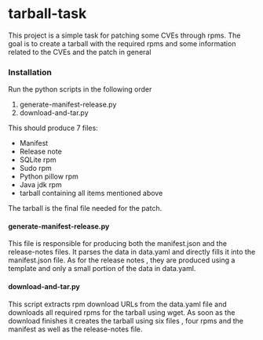 # tarball-task
This project is a simple task for patching some CVEs through rpms. The goal is to create a tarball with the required rpms and some information related to the CVEs and the patch
in general

<h3>Installation</h3>
Run the python scripts in the following order
<ol>
<li>generate-manifest-release.py</li>
<li>download-and-tar.py</li>
</ol>
This should produce 7 files:
<ul>
<li>Manifest</li>
<li>Release note</li>
<li>SQLite rpm</li>
<li>Sudo rpm</li>
<li>Python pillow rpm</li>
<li>Java jdk rpm</li>
<li>tarball containing all items mentioned above</li>
</ul>
The tarball is the final file needed for the patch.
<h4>generate-manifest-release.py</h4>
This file is responsible for producing both the manifest.json and the release-notes files. It parses the data in data.yaml and directly fills it into 
the manifest.json file.
As for the release notes , they are produced using a template and only a small portion of the data in data.yaml.
<h4>download-and-tar.py</h4>
This script extracts rpm download URLs from the data.yaml file and downloads all required rpms for the tarball using wget.
As soon as the download finishes it creates the tarball using six files , four rpms and the manifest as well as the release-notes file.
